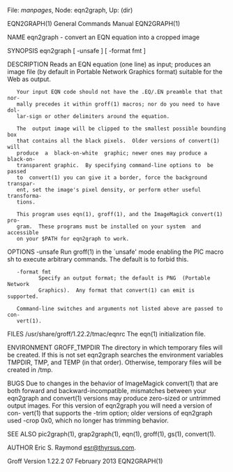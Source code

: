 File: *manpages*,  Node: eqn2graph,  Up: (dir)

EQN2GRAPH(1)                General Commands Manual               EQN2GRAPH(1)



NAME
       eqn2graph - convert an EQN equation into a cropped image

SYNOPSIS
       eqn2graph [ -unsafe ] [ -format fmt ]

DESCRIPTION
       Reads  an  EQN equation (one line) as input; produces an image file (by
       default in Portable Network Graphics format) suitable for  the  Web  as
       output.

       Your input EQN code should not have the .EQ/.EN preamble that that nor-
       mally precedes it within groff(1) macros; nor do you need to have  dol-
       lar-sign or other delimiters around the equation.

       The  output image will be clipped to the smallest possible bounding box
       that contains all the black pixels.  Older versions of convert(1)  will
       produce  a  black-on-white  graphic; newer ones may produce a black-on-
       transparent graphic.  By specifying command-line options to  be  passed
       to  convert(1) you can give it a border, force the background transpar-
       ent, set the image's pixel density, or perform other useful transforma-
       tions.

       This program uses eqn(1), groff(1), and the ImageMagick convert(1) pro-
       gram.  These programs must be installed on your system  and  accessible
       on your $PATH for eqn2graph to work.

OPTIONS
       -unsafe
              Run  groff(1)  in the `unsafe' mode enabling the PIC macro sh to
              execute arbitrary commands.  The default is to forbid this.

       -format fmt
              Specify an output format; the default is PNG  (Portable  Network
              Graphics).  Any format that convert(1) can emit is supported.

       Command-line switches and arguments not listed above are passed to con-
       vert(1).

FILES
       /usr/share/groff/1.22.2/tmac/eqnrc
              The eqn(1) initialization file.

ENVIRONMENT
       GROFF_TMPDIR
              The directory in which temporary files will be created.  If this
              is  not set eqn2graph searches the environment variables TMPDIR,
              TMP, and TEMP (in that order).  Otherwise, temporary files  will
              be created in /tmp.

BUGS
       Due  to changes in the behavior of ImageMagick convert(1) that are both
       forward and backward-incompatible, mismatches  between  your  eqn2graph
       and  convert(1)  versions  may  produce  zero-sized or untrimmed output
       images.  For this version of eqn2graph you will need a version of  con-
       vert(1)  that  supports  the  -trim option; older versions of eqn2graph
       used -crop 0x0, which no longer has trimming behavior.

SEE ALSO
       pic2graph(1), grap2graph(1), eqn(1), groff(1), gs(1), convert(1).

AUTHOR
       Eric S. Raymond <esr@thyrsus.com>.



Groff Version 1.22.2           07 February 2013                   EQN2GRAPH(1)
